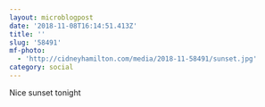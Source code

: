 ```yaml
---
layout: microblogpost
date: '2018-11-08T16:14:51.413Z'
title: ''
slug: '58491'
mf-photo:
  - 'http://cidneyhamilton.com/media/2018-11-58491/sunset.jpg'
category: social
---
```

Nice sunset tonight
